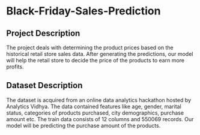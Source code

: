# Black-Friday-Sales-Prediction

## Project Description
The project deals with determining the product prices based on the historical retail store sales data. After generating the predictions, our model will help the retail store to decide the price of the products to earn more profits.

## Dataset Description
The dataset is acquired from an online data analytics hackathon hosted by Analytics Vidhya. The data contained features like age, gender, marital status, categories of products purchased, city demographics, purchase amount etc. The train data consists of 12 columns and 550069 records. Our model will be predicting the purchase amount of the products.
